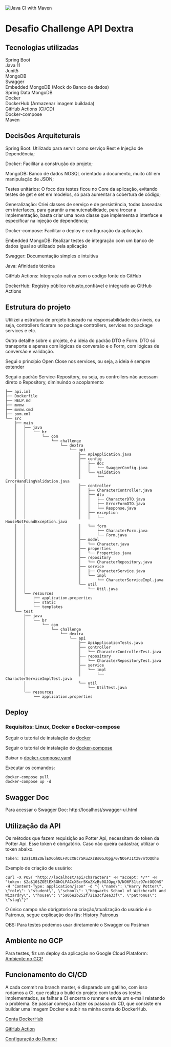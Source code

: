 ![Java CI with Maven](https://github.com/horion/api_challenge/workflows/Java%20CI%20with%20Maven/badge.svg)

# Desafio Challenge API Dextra


## Tecnologias utilizadas

Spring Boot  
Java 11  
Junit5  
MongoDB  
Swagger  
Embedded MongoDB (Mock do Banco de dados)  
Spring Data MongoDB  
Docker  
DockerHub (Armazenar imagem buildada)  
GitHub Actions (CI/CD)  
Docker-compose  
Maven  

## Decisões Arquiteturais  

Spring Boot: Utilizado para servir como serviço Rest e Injeção de Dependência;

Docker: Facilitar a construção do projeto;  

MongoDB: Banco de dados NOSQL orientado a documento, muito útil em manipulação de JSON;  

Testes unitários: O foco dos testes ficou no Core da aplicação, evitando testes de get e set em modelos, só para aumentar a cobertura de código;  

Generalização: Criei classes de serviço e de persistência, todas baseadas em interfaces, para garantir a manutenabilidade, para trocar a implementação, basta criar uma nova classe que implementa a interface e especificar na injeção de dependência;  

Docker-compose: Facilitar o deploy e configuração da aplicação.  

Embedded MongoDB: Realizar testes de integração com um banco de dados igual ao utilizado pela aplicação  

Swagger: Documentação simples e intuitiva  

Java: Afinidade técnica  

GitHub Actions: Integração nativa com o código fonte do GitHub  

DockerHub: Registry público robusto,confiável e integrado ao GitHub Actions    


## Estrutura do projeto

Utilizei a estrutura de projeto baseado na responsabilidade dos níveis, ou seja, controllers ficaram no package controllers, services no package services e etc.  

Outro detalhe sobre o projeto, é a ideia do padrão DTO  e Form. DTO só transporte e apenas com lógicas de conversão e o Form, com lógicas de conversão e validação.  

Segui o princípio Open Close nos services, ou seja, a ideia é sempre extender  

Segui o padrão Service-Repository, ou seja, os controllers não acessam direto o Repository, diminuindo o acoplamento  

```
├── api.iml
├── Dockerfile
├── HELP.md
├── mvnw
├── mvnw.cmd
├── pom.xml
└── src
    ├── main
    │   ├── java
    │   │   └── br
    │   │       └── com
    │   │           └── challenge
    │   │               └── dextra
    │   │                   └── api
    │   │                       ├── ApiApplication.java
    │   │                       ├── config
    │   │                       │   ├── doc
    │   │                       │   │   └── SwaggerConfig.java
    │   │                       │   └── validation
    │   │                       │       └── ErrorHandlingValidation.java
    │   │                       ├── controller
    │   │                       │   ├── CharacterController.java
    │   │                       │   ├── dto
    │   │                       │   │   ├── CharacterDTO.java
    │   │                       │   │   ├── ErrorFormDTO.java
    │   │                       │   │   └── Response.java
    │   │                       │   ├── exception
    │   │                       │   │   └── HouseNotFoundException.java
    │   │                       │   └── form
    │   │                       │       ├── CharacterForm.java
    │   │                       │       └── Form.java
    │   │                       ├── model
    │   │                       │   └── Character.java
    │   │                       ├── properties
    │   │                       │   └── Properties.java
    │   │                       ├── repository
    │   │                       │   └── CharacterRepository.java
    │   │                       ├── service
    │   │                       │   ├── CharacterService.java
    │   │                       │   └── impl
    │   │                       │       └── CharacterServiceImpl.java
    │   │                       └── util
    │   │                           └── Util.java
    │   └── resources
    │       ├── application.properties
    │       ├── static
    │       └── templates
    └── test
        ├── java
        │   └── br
        │       └── com
        │           └── challenge
        │               └── dextra
        │                   └── api
        │                       ├── ApiApplicationTests.java
        │                       ├── controller
        │                       │   └── CharacterControllerTest.java
        │                       ├── repository
        │                       │   └── CharacterRepositoryTest.java
        │                       ├── service
        │                       │   └── impl
        │                       │       └── CharacterServiceImplTest.java
        │                       └── util
        │                           └── UtilTest.java
        └── resources
            └── application.properties
```  

## Deploy

### Requisitos: Linux, Docker e Docker-compose

Seguir o tutorial de instalação do [docker](https://docs.docker.com/v17.09/engine/installation/#updates-and-patches)  

Seguir o tutorial de instalação do [docker-compose](https://docs.docker.com/compose/install/)  

Baixar o [docker-compose.yaml](https://github.com/horion/api_challenge/blob/master/docker-compose.yaml)     

Executar os comandos:  

```
docker-compose pull
docker-compose up -d
```

## Swagger Doc

Para acessar o Swagger Doc: http://localhost/swagger-ui.html  


## Utilização da API

Os métodos que fazem requisição ao Potter Api, necessitam do token da Potter Api. Esse token é obrigatório.
Caso não queira cadastrar, utilizar o token abaixo.  

```
token: $2a$10$ZOElEX6GhOLFACcXBcrSKuZXzBs0GJOpg/0/NO6P31tz97ntOQOhS  
```

Exemplo de criação de usuário:  

```
curl -X POST "http://localhost/api/characters" -H "accept: */*" -H "token: $2a$10$ZOElEX6GhOLFACcXBcrSKuZXzBs0GJOpg/0/NO6P31tz97ntOQOhS" -H "Content-Type: application/json" -d "{ \"name\": \"Harry Potter\", \"role\": \"student\", \"school\": \"Hogwarts School of Witchcraft and Wizardry\", \"house\": \"5a05e2b252f721a3cf2ea33f\", \"patronus\": \"stag\"}"
```

O único campo não obrigatorio na criação/atualização do usuário é o Patronus, segue explicação dos fãs:
[History Patronus](https://aminoapps.com/c/potter-amino-em-portugues/page/blog/bruxos-das-trevas-nao-podem-conjurar-um-patrono/j4XN_0eSKuJDZBzDljKjEeEKbVpZ1rmgnB)  



OBS: Para testes podemos usar diretamente o Swagger ou Postman  

## Ambiente no GCP  

Para testes, fiz um deploy da aplicação no Google Cloud Plataform: [Ambiente no GCP](http://34.95.241.44/swagger-ui.html)  


## Funcionamento do CI/CD  

A cada commit na branch master, é disparado um gatilho, com isso rodamos a CI, que realiza o build do projeto com todos os testes implementados, se falhar a CI encerra o runner e envia um e-mail relatando o problema. Se passar começa a fazer os passoa do CD, que consiste em buildar uma imagem Docker e subir na minha conta do DockerHub.   

[Conta DockerHub](https://hub.docker.com/repository/docker/horion2/api)  

[GitHub Action](https://github.com/horion/api_challenge/actions)  

[Configuração do Runner](https://github.com/horion/api_challenge/blob/master/.github/workflows/maven.yml)  
